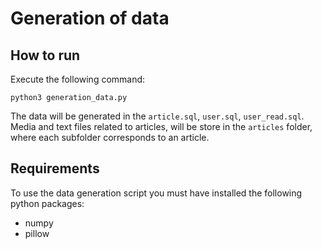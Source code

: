 # Generation of data

## How to run

Execute the following command:

```
python3 generation_data.py
```

The data will be generated in the `article.sql`, `user.sql`, `user_read.sql`. Media and text files related to articles, will be store in the `articles` folder, where each subfolder corresponds to an article.

## Requirements

To use the data generation script you must have installed the following python packages:

- numpy
- pillow